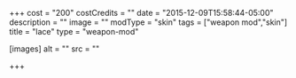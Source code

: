 +++
cost = "200"
costCredits = ""
date = "2015-12-09T15:58:44-05:00"
description = ""
image = ""
modType = "skin"
tags = ["weapon mod","skin"]
title = "lace"
type = "weapon-mod"

[images]
  alt = ""
  src = ""

+++

